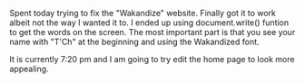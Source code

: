 Spent today trying to fix the "Wakandize" website. Finally got it to work albeit not the way I wanted it to. I ended up using document.write() funtion to get the words on the screen.
The most important part is that you see your name with "T'Ch" at the beginning and using the Wakandized font.

It is currently 7:20 pm and I am going to try edit the home page to look more appealing.
